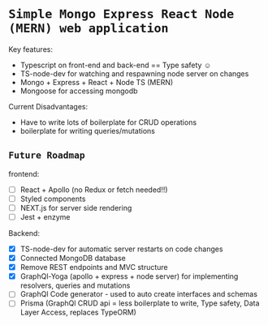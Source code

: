 # `Simple Mongo Express React Node (MERN) web application`

Key features:

- Typescript on front-end and back-end == Type safety :relaxed:
- TS-node-dev for watching and respawning node server on changes
- Mongo + Express + React + Node TS (MERN)
- Mongoose for accessing mongodb

Current Disadvantages:
- Have to write lots of boilerplate for CRUD operations
- boilerplate for writing queries/mutations 

## `Future Roadmap`

frontend:

- [ ] React + Apollo (no Redux or fetch needed!!)
- [ ] Styled components
- [ ] NEXT.js for server side rendering
- [ ] Jest + enzyme

Backend:

- [x] TS-node-dev for automatic server restarts on code changes
- [x] Connected MongoDB database
- [x] Remove REST endpoints and MVC structure
- [x] GraphQl-Yoga (apollo + express + node server) for implementing resolvers,
queries and mutations
- [ ] GraphQl Code generator - used to auto create interfaces and schemas
- [ ] Prisma (GraphQl CRUD api = less boilerplate to write, Type safety, Data Layer
  Access, replaces TypeORM)
